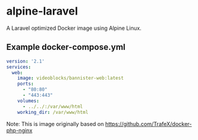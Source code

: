 # alpine-laravel
A Laravel optimized Docker image using Alpine Linux.

## Example docker-compose.yml 
```yaml
version: '2.1'
services:
  web:
    image: videoblocks/bannister-web:latest
    ports:
      - "80:80"
      - "443:443"
    volumes:
      - ../../:/var/www/html
    working_dir: /var/www/html
```

Note: This is image originally based on https://github.com/TrafeX/docker-php-nginx
